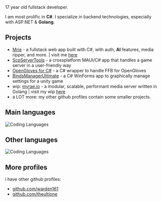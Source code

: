 17 year old fullstack developer.

I am most prolific in **C#**. I specialize in backend technologies, especially with ASP.NET & **Golang**.

## Projects
- [Mrie](https://github.com/akramboussanni/Mrie) - a fullstack web app built with C#, with auth, **AI** features, media ripper, and more. | visit me [here](https://mrie.dev)
- [ScpServerTools](https://github.com/warden161/ScpServerTools) - a crossplatform MAUI/C# app that handles a game server in a user-friendly way
- [OpenGloves for C#](https://github.com/TheUltiOne/OpenGloves-Unity) - a C# wrapper to handle FFB for OpenGloves 
- [BindsManagerUltimate](https://github.com/TheUltiOne/BindsManagerUltimate) - a C# WinForms app to graphically manage settings for a unity game 
- wip: [myrae.io](https://github.com/akramboussanni/myrae) - a modular, scalable, performant media server written in Golang | visit my wip [here](https://myrae.io)
- a LOT more: my other github profiles contain some smaller projects.

## Main languages
![Coding Languages](https://skills-icons.vercel.app/api/icons?i=csharp,go)

## Other languages
![Coding Languages](https://skills-icons.vercel.app/api/icons?i=java,ts,cpp,python)

## More profiles
i have other github profiles:
- [github.com/warden161](https://github.com/warden161)
- [github.com/theultione](https://github.com/theultione)
